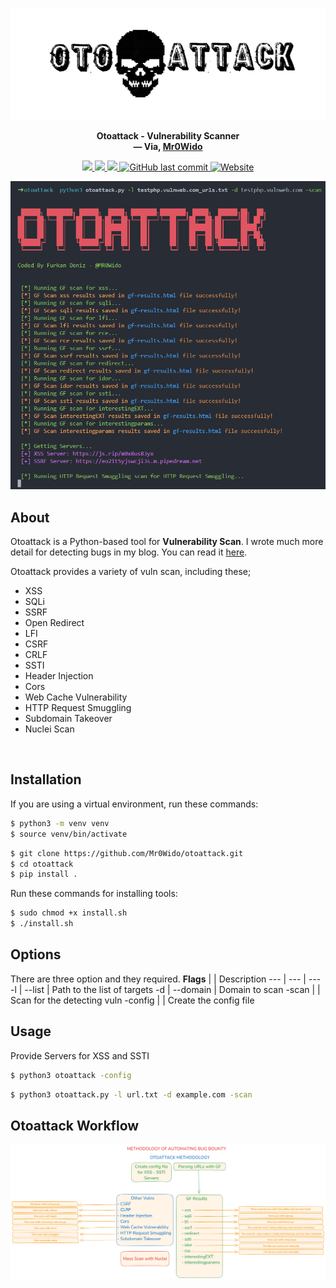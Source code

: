 ![otoattack](tools/src/img/logo.png)

<p align="center">
  <b>Otoattack - Vulnerability Scanner</b>
  <br>
  <b>
    &mdash; Via, <a href="https://github.com/Mr0Wido">Mr0Wido</a>
  </b>
</p>
<p align="center">
    <a href="https://docs.python.org/3/download.html">
        <img src="https://img.shields.io/badge/Python-3.x-blue.svg">
    </a>
    <a href="https://github.com/Mr0Wido/otoattack/releases">
        <img src="https://img.shields.io/badge/Version-v1.0%20(stable)-blue.svg">
    </a>
    <a href="https://github.com/Mr0Wido/otoattack/">
        <img src="https://img.shields.io/badge/License-MIT-yellow.svg">
    </a>
    <a href="https://github.com/Mr0Wido/otoattack">
        <img alt="GitHub last commit" src="https://img.shields.io/github/last-commit/Mr0wido/otoattack">
    </a>
    <a href="https://mr0wido.github.io"> 
        <img alt="Website" src="https://img.shields.io/website?url=https%3A%2F%2Fmr0wido.github.io">
    </a>
</p>

![example](/tools/src/img/example.png)

## About

Otoattack is a Python-based tool for __Vulnerability Scan__. I wrote much more detail for detecting bugs in my blog. You can read it [here](https://mr0wido.github.io/otoattack). 

Otoattack provides a variety of vuln scan, including these;

- XSS
- SQLi
- SSRF
- Open Redirect
- LFI
- CSRF
- CRLF
- SSTI
- Header Injection
- Cors
- Web Cache Vulnerability
- HTTP Request Smuggling
- Subdomain Takeover
- Nuclei Scan

<br>

## Installation

If you are using a virtual environment, run these commands:

```bash
$ python3 -m venv venv
$ source venv/bin/activate  
```

```bash
$ git clone https://github.com/Mr0Wido/otoattack.git
$ cd otoattack
$ pip install .
```

Run these commands for installing tools:

```bash
$ sudo chmod +x install.sh
$ ./install.sh
```


## Options
There are three option and they required.
**Flags** |    | Description
--- | ---  | ---
-l | --list | Path to the list of targets
-d | --domain | Domain to scan
-scan |  | Scan for the detecting vuln
-config | | Create the config file

## Usage
Provide Servers for XSS and SSTI
```bash
$ python3 otoattack -config
```


```bash
$ python3 otoattack.py -l url.txt -d example.com -scan
```





## Otoattack Workflow
![Otoattack_workflow](tools/src/img/otoattack.png)
